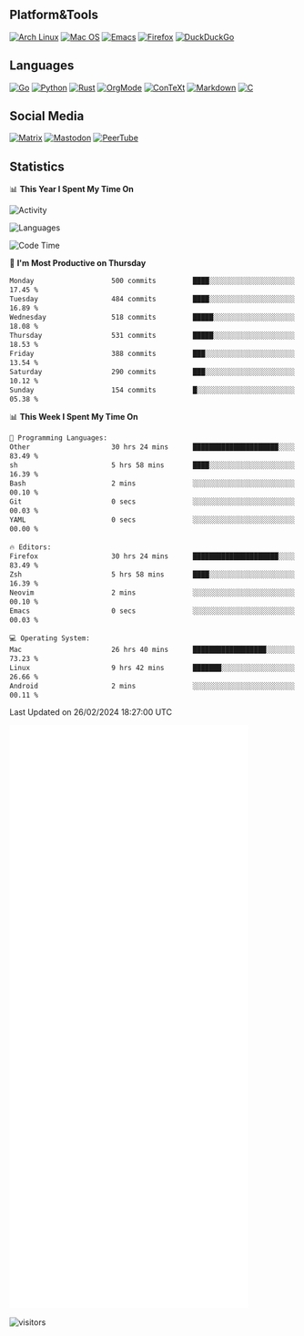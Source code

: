 ## Platform&Tools

[![Arch Linux](https://img.shields.io/badge/ArchLinux-1793D1?logo=arch-linux&logoColor=fff&style=flat-square)](https://archlinux.org/)
[![Mac OS](https://img.shields.io/badge/MacOS-000000?style=flat-square&logo=macos&logoColor=F0F0F0)](https://www.apple.com/macos/)
[![Emacs](https://img.shields.io/badge/Emacs-%237F5AB6.svg?&style=flat-square&logo=gnu-emacs&logoColor=white)](https://www.gnu.org/software/emacs/)
[![Firefox](https://img.shields.io/badge/Firefox-FF7139?style=flat-square&logo=Firefox-Browser&logoColor=white)](https://firefox.com/)
[![DuckDuckGo](https://img.shields.io/badge/DuckDuckGo-DE5833?style=flat-square&logo=DuckDuckGo&logoColor=white)](https://duckduckgo.com/)

## Languages

[![Go](https://img.shields.io/badge/Golang-%2300ADD8.svg?style=flat-square&logo=go&logoColor=white)](https://golang.org/)
[![Python](https://img.shields.io/badge/Python-3670A0?style=flat-square&logo=python&logoColor=ffdd54)](https://www.python.org/)
[![Rust](https://img.shields.io/badge/Rust-%23000000.svg?style=flat-square&logo=rust&logoColor=white)](https://www.rust-lang.org/)
[![OrgMode](https://img.shields.io/badge/OrgMode-%23000000.svg?style=flat-square&logo=org&logoColor=white)](https://orgmode.org/)
[![ConTeXt](https://img.shields.io/badge/ConTeXt-%23008080.svg?style=flat-square&logo=latex&logoColor=white)](https://contextgarden.net/)
[![Markdown](https://img.shields.io/badge/MarkDown-%23000000.svg?style=flat-square&logo=markdown&logoColor=white)](https://daringfireball.net/projects/markdown/)
[![C](https://img.shields.io/badge/C-%2300599C.svg?style=flat-square&logo=c&logoColor=white)](https://www.iso.org/standard/74528.html)

## Social Media
<!--[![Telegram](https://img.shields.io/badge/SteamedFish-2CA5E0?style=social&logo=telegram&logoColor=white)](https://t.me/SteamedFish)-->

[![Matrix](https://img.shields.io/badge/SteamedFish-2CA5E0?style=social&logo=matrix&logoColor=black)](https://matrix.to/#/@i:steamedfish.org)
[![Mastodon](https://img.shields.io/mastodon/follow/109596467238113271?domain=https%3A%2F%2Fmastodon.steamedfish.org%2F&style=social)](https://steamedfish.org/@SteamedFish)
[![PeerTube](https://img.shields.io/badge/PeerTube-23000000.svg?logo=peertube&style=social)](https://peertube.steamedfish.org/)

## Statistics


📊 **This Year I Spent My Time On** 

![Activity](https://wakatime.com/share/@SteamedFish/7529f30a-f1b7-40a4-8d09-e6d855cb7a13.png)

![Languages](https://wakatime.com/share/@SteamedFish/1c5e5366-0e9e-40d8-ac85-d630f61b69c6.svg)

<!--START_SECTION:waka-->
![Code Time](http://img.shields.io/badge/Code%20Time-3%2C622%20hrs%2011%20mins-blue)

📅 **I'm Most Productive on Thursday** 

```text
Monday                   500 commits         ████░░░░░░░░░░░░░░░░░░░░░   17.45 % 
Tuesday                  484 commits         ████░░░░░░░░░░░░░░░░░░░░░   16.89 % 
Wednesday                518 commits         █████░░░░░░░░░░░░░░░░░░░░   18.08 % 
Thursday                 531 commits         █████░░░░░░░░░░░░░░░░░░░░   18.53 % 
Friday                   388 commits         ███░░░░░░░░░░░░░░░░░░░░░░   13.54 % 
Saturday                 290 commits         ███░░░░░░░░░░░░░░░░░░░░░░   10.12 % 
Sunday                   154 commits         █░░░░░░░░░░░░░░░░░░░░░░░░   05.38 % 
```


📊 **This Week I Spent My Time On** 

```text
💬 Programming Languages: 
Other                    30 hrs 24 mins      █████████████████████░░░░   83.49 % 
sh                       5 hrs 58 mins       ████░░░░░░░░░░░░░░░░░░░░░   16.39 % 
Bash                     2 mins              ░░░░░░░░░░░░░░░░░░░░░░░░░   00.10 % 
Git                      0 secs              ░░░░░░░░░░░░░░░░░░░░░░░░░   00.03 % 
YAML                     0 secs              ░░░░░░░░░░░░░░░░░░░░░░░░░   00.00 % 

🔥 Editors: 
Firefox                  30 hrs 24 mins      █████████████████████░░░░   83.49 % 
Zsh                      5 hrs 58 mins       ████░░░░░░░░░░░░░░░░░░░░░   16.39 % 
Neovim                   2 mins              ░░░░░░░░░░░░░░░░░░░░░░░░░   00.10 % 
Emacs                    0 secs              ░░░░░░░░░░░░░░░░░░░░░░░░░   00.03 % 

💻 Operating System: 
Mac                      26 hrs 40 mins      ██████████████████░░░░░░░   73.23 % 
Linux                    9 hrs 42 mins       ███████░░░░░░░░░░░░░░░░░░   26.66 % 
Android                  2 mins              ░░░░░░░░░░░░░░░░░░░░░░░░░   00.11 % 
```


 Last Updated on 26/02/2024 18:27:00 UTC
<!--END_SECTION:waka-->


![Metrics](https://github.com/SteamedFish/SteamedFish/blob/master/github-metrics.svg)


![visitors](https://visitor-badge.laobi.icu/badge?page_id=SteamedFish.SteamedFish)
